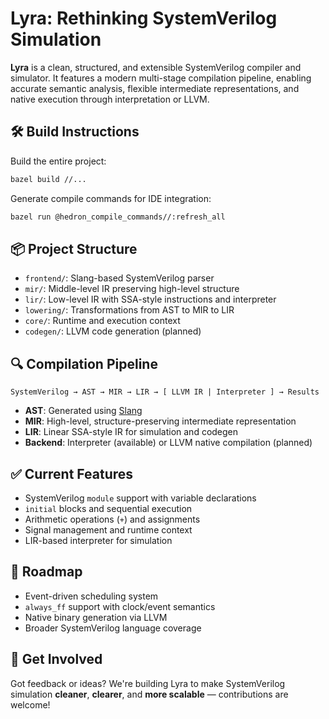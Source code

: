 # **Lyra: Rethinking SystemVerilog Simulation**

**Lyra** is a clean, structured, and extensible SystemVerilog compiler and simulator.
It features a modern multi-stage compilation pipeline, enabling accurate semantic analysis, flexible intermediate representations, and native execution through interpretation or LLVM.

## 🛠️ Build Instructions

Build the entire project:

```bash
bazel build //...
```

Generate compile commands for IDE integration:

```bash
bazel run @hedron_compile_commands//:refresh_all
```

## 📦 Project Structure

- `frontend/`: Slang-based SystemVerilog parser
- `mir/`: Middle-level IR preserving high-level structure
- `lir/`: Low-level IR with SSA-style instructions and interpreter
- `lowering/`: Transformations from AST to MIR to LIR
- `core/`: Runtime and execution context
- `codegen/`: LLVM code generation (planned)

## 🔍 Compilation Pipeline

```
SystemVerilog → AST → MIR → LIR → [ LLVM IR | Interpreter ] → Results
```

- **AST**: Generated using [Slang](https://github.com/MikePopoloski/slang)
- **MIR**: High-level, structure-preserving intermediate representation
- **LIR**: Linear SSA-style IR for simulation and codegen
- **Backend**: Interpreter (available) or LLVM native compilation (planned)

## ✅ Current Features

- SystemVerilog `module` support with variable declarations
- `initial` blocks and sequential execution
- Arithmetic operations (`+`) and assignments
- Signal management and runtime context
- LIR-based interpreter for simulation

## 🚧 Roadmap

- Event-driven scheduling system
- `always_ff` support with clock/event semantics
- Native binary generation via LLVM
- Broader SystemVerilog language coverage

## 💬 Get Involved

Got feedback or ideas? We're building Lyra to make SystemVerilog simulation **cleaner**, **clearer**, and **more scalable** — contributions are welcome!
